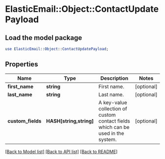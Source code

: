 # ElasticEmail::Object::ContactUpdatePayload

## Load the model package
```perl
use ElasticEmail::Object::ContactUpdatePayload;
```

## Properties
Name | Type | Description | Notes
------------ | ------------- | ------------- | -------------
**first_name** | **string** | First name. | [optional] 
**last_name** | **string** | Last name. | [optional] 
**custom_fields** | **HASH[string,string]** | A key-value collection of custom contact fields which can be used in the system. | [optional] 

[[Back to Model list]](../README.md#documentation-for-models) [[Back to API list]](../README.md#documentation-for-api-endpoints) [[Back to README]](../README.md)


